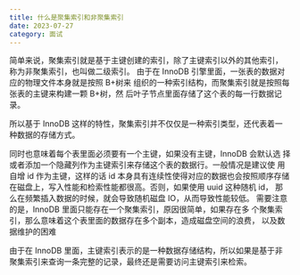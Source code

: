 ```yaml
---
title: 什么是聚集索引和非聚集索引
date: 2023-07-27
category: 面试
---
```


简单来说，聚集索引就是基于主键创建的索引，除了主键索引以外的其他索引， 称为非聚集索引，也叫做二级索引。 由于在 InnoDB 引擎里面，一张表的数据对应的物理文件本身就是按照 B+树来 组织的一种索引结构，而聚集索引就是按照每张表的主键来构建一颗 B+树，然 后叶子节点里面存储了这个表的每一行数据记录。

所以基于 InnoDB 这样的特性，聚集索引并不仅仅是一种索引类型，还代表着一 种数据的存储方式。

同时也意味着每个表里面必须要有一个主键，如果没有主键，InnoDB 会默认选 择或者添加一个隐藏列作为主键索引来存储这个表的数据行。一般情况是建议使 用自增 id 作为主键，这样的话 id 本身具有连续性使得对应的数据也会按照顺序存储在磁盘上，写入性能和检索性能都很高。否则，如果使用 uuid 这种随机 id， 那么在频繁插入数据的时候，就会导致随机磁盘 IO，从而导致性能较低。 需要注意的是，InnoDB 里面只能存在一个聚集索引，原因很简单，如果存在多 个聚集索引，那么意味着这个表里面的数据存在多个副本，造成磁盘空间的浪费， 以及数据维护的困难

由于在 InnoDB 里面，主键索引表示的是一种数据存储结构，所以如果是基于非 聚集索引来查询一条完整的记录，最终还是需要访问主键索引来检索。
